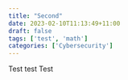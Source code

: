 ```yaml
---
title: "Second"
date: 2023-02-10T11:13:49+11:00
draft: false
tags: ['test', 'math']
categories: ['Cybersecurity']
---
```


Test test Test

```

```

